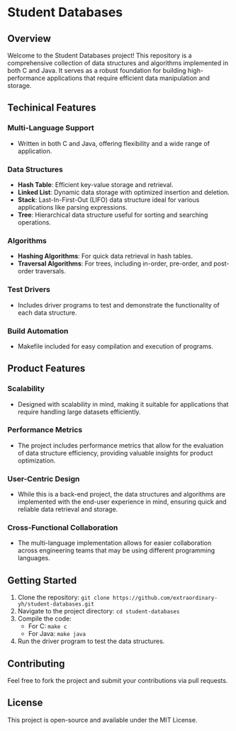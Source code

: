 # Student Databases

## Overview

Welcome to the Student Databases project! This repository is a comprehensive collection of data structures and algorithms implemented in both C and Java. It serves as a robust foundation for building high-performance applications that require efficient data manipulation and storage.

## Techinical Features

### Multi-Language Support
- Written in both C and Java, offering flexibility and a wide range of application.

### Data Structures
- **Hash Table**: Efficient key-value storage and retrieval.
- **Linked List**: Dynamic data storage with optimized insertion and deletion.
- **Stack**: Last-In-First-Out (LIFO) data structure ideal for various applications like parsing expressions.
- **Tree**: Hierarchical data structure useful for sorting and searching operations.

### Algorithms
- **Hashing Algorithms**: For quick data retrieval in hash tables.
- **Traversal Algorithms**: For trees, including in-order, pre-order, and post-order traversals.

### Test Drivers
- Includes driver programs to test and demonstrate the functionality of each data structure.

### Build Automation
- Makefile included for easy compilation and execution of programs.

## Product Features

### Scalability
- Designed with scalability in mind, making it suitable for applications that require handling large datasets efficiently.

### Performance Metrics
- The project includes performance metrics that allow for the evaluation of data structure efficiency, providing valuable insights for product optimization.

### User-Centric Design
- While this is a back-end project, the data structures and algorithms are implemented with the end-user experience in mind, ensuring quick and reliable data retrieval and storage.

### Cross-Functional Collaboration
- The multi-language implementation allows for easier collaboration across engineering teams that may be using different programming languages.

## Getting Started

1. Clone the repository: `git clone https://github.com/extraordinary-yh/student-databases.git`
2. Navigate to the project directory: `cd student-databases`
3. Compile the code:
    - For C: `make c`
    - For Java: `make java`
4. Run the driver program to test the data structures.

## Contributing

Feel free to fork the project and submit your contributions via pull requests.

## License

This project is open-source and available under the MIT License.

